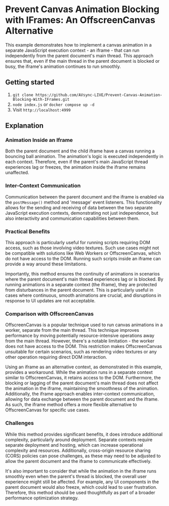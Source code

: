 # Prevent Canvas Animation Blocking with IFrames: An OffscreenCanvas Alternative

This example demonstrates how to implement a canvas animation in a separate JavaScript execution context - an iframe - that can run independently from the parent document's main thread. This approach ensures that, even if the main thread in the parent document is blocked or busy, the iframe's animation continues to run smoothly.

## Getting started

1. `git clone https://github.com/AVsync-LIVE/Prevent-Canvas-Animation-Blocking-With-IFrames.git`
2. `node index.js` or `docker compose up -d`
3. Visit `http://localhost:4999`

## Explanation

### Animation Inside an Iframe

Both the parent document and the child iframe have a canvas running a bouncing ball animation. The animation's logic is executed independently in each context. Therefore, even if the parent's main JavaScript thread experiences lag or freezes, the animation inside the iframe remains unaffected.

### Inter-Context Communication

Communication between the parent document and the iframe is enabled via the `postMessage()` method and 'message' event listeners. This functionality allows for the sending and receiving of data between the two separate JavaScript execution contexts, demonstrating not just independence, but also interactivity and communication capabilities between them.

### Practical Benefits

This approach is particularly useful for running scripts requiring DOM access, such as those involving video textures. Such use cases might not be compatible with solutions like Web Workers or OffscreenCanvas, which do not have access to the DOM. Running such scripts inside an iframe can provide a way around these limitations.

Importantly, this method ensures the continuity of animations in scenarios where the parent document's main thread experiences lag or is blocked. By running animations in a separate context (the iframe), they are protected from disturbances in the parent document. This is particularly useful in cases where continuous, smooth animations are crucial, and disruptions in response to UI updates are not acceptable.

### Comparison with OffscreenCanvas

OffscreenCanvas is a popular technique used to run canvas animations in a worker, separate from the main thread. This technique improves performance by moving potentially resource-intensive operations away from the main thread. However, there's a notable limitation - the worker does not have access to the DOM. This restriction makes OffscreenCanvas unsuitable for certain scenarios, such as rendering video textures or any other operation requiring direct DOM interaction.

Using an iframe as an alternative context, as demonstrated in this example, provides a workaround. While the animation runs in a separate context similar to OffscreenCanvas, it retains access to the DOM. Furthermore, the blocking or lagging of the parent document's main thread does not affect the animation in the iframe, maintaining the smoothness of the animation. Additionally, the iframe approach enables inter-context communication, allowing for data exchange between the parent document and the iframe. As such, the iframe method offers a more flexible alternative to OffscreenCanvas for specific use cases.

### Challenges

While this method provides significant benefits, it does introduce additional complexity, particularly around deployment. Separate contexts require separate deployment and hosting, which can increase operational complexity and resources. Additionally, cross-origin resource sharing (CORS) policies can pose challenges, as these may need to be adjusted to allow the parent document and the iframe to communicate effectively.

It's also important to consider that while the animation in the iframe runs smoothly even when the parent's thread is blocked, the overall user experience might still be affected. For example, any UI components in the parent document would also freeze, which could lead to user frustration. Therefore, this method should be used thoughtfully as part of a broader performance optimization strategy.

